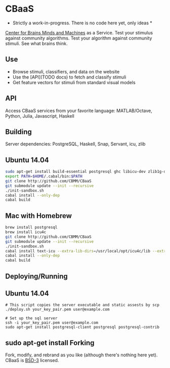 CBaaS
=====

* Strictly a work-in-progress. There is no code here yet, only ideas *

[Center for Brains Minds and Machines](http://cbmm.mit.edu) as a Service. Test your stimulus against community algorithms. Test your algorithm against community stimuli. See what brains think.

Use
---

 - Browse stimuli, classifiers, and data on the website
 - Use the [API](TODO docs) to fetch and classify stimuli
 - Get feature vectors for stimuli from standard visual models

API
---

Access CBaaS services from your favorite language: MATLAB/Octave, Python, Julia, Javascript, Haskell

Building
--------

Server dependencies: PostgreSQL, Haskell, Snap, Servant, icu, zlib

## Ubuntu 14.04

```bash
sudo apt-get install build-essential postgresql ghc libicu-dev zlib1g-dev
export PATH=$HOME/.cabal/bin:$PATH
git clone http://github.com/CBMM/CBaaS
git submodule update --init --recursive
./init-sandbox.sh
cabal install --only-dep
cabal build
```

## Mac with Homebrew
```bash
brew install postgresql
brew install icu4c
git clone http://github.com/CBMM/CBaaS
git submodule update --init --recursive
./init-sandbox.sh
cabal install text-icu --extra-lib-dirs=/usr/local/opt/icu4c/lib --extra-include-dirs=/usr/local/opt/icu4c/include
cabal install --only-dep
cabal build
```

Deploying/Running
-----------------

## Ubuntu 14.04

```Ubuntu
# This script copies the server executable and static assests by scp
./deploy.sh your_key_pair.pem user@example.com

# Set up the sql server
ssh -i your_key_pair.pem user@example.com
sudo apt-get install postgresql-client postgresql postgresql-contrib
```

sudo apt-get install 
Forking
-------

Fork, modify, and rebrand as you like (although there's nothing here yet). CBaaS is [BSD-3](http://opensource.org/licenses/BSD-3-Clause) licensed.

